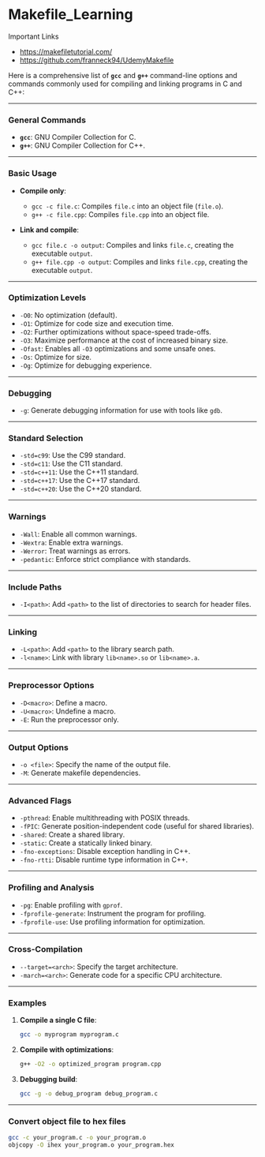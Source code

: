 # Makefile_Learning
Important Links
- https://makefiletutorial.com/
- https://github.com/franneck94/UdemyMakefile

Here is a comprehensive list of **`gcc`** and **`g++`** command-line options and commands commonly used for compiling and linking programs in C and C++:

---

### **General Commands**
- **`gcc`**: GNU Compiler Collection for C.
- **`g++`**: GNU Compiler Collection for C++.

---

### **Basic Usage**
- **Compile only**:
  - `gcc -c file.c`: Compiles `file.c` into an object file (`file.o`).
  - `g++ -c file.cpp`: Compiles `file.cpp` into an object file.

- **Link and compile**:
  - `gcc file.c -o output`: Compiles and links `file.c`, creating the executable `output`.
  - `g++ file.cpp -o output`: Compiles and links `file.cpp`, creating the executable `output`.

---

### **Optimization Levels**
- `-O0`: No optimization (default).
- `-O1`: Optimize for code size and execution time.
- `-O2`: Further optimizations without space-speed trade-offs.
- `-O3`: Maximize performance at the cost of increased binary size.
- `-Ofast`: Enables all `-O3` optimizations and some unsafe ones.
- `-Os`: Optimize for size.
- `-Og`: Optimize for debugging experience.

---

### **Debugging**
- `-g`: Generate debugging information for use with tools like `gdb`.

---

### **Standard Selection**
- `-std=c99`: Use the C99 standard.
- `-std=c11`: Use the C11 standard.
- `-std=c++11`: Use the C++11 standard.
- `-std=c++17`: Use the C++17 standard.
- `-std=c++20`: Use the C++20 standard.

---

### **Warnings**
- `-Wall`: Enable all common warnings.
- `-Wextra`: Enable extra warnings.
- `-Werror`: Treat warnings as errors.
- `-pedantic`: Enforce strict compliance with standards.

---

### **Include Paths**
- `-I<path>`: Add `<path>` to the list of directories to search for header files.

---

### **Linking**
- `-L<path>`: Add `<path>` to the library search path.
- `-l<name>`: Link with library `lib<name>.so` or `lib<name>.a`.

---

### **Preprocessor Options**
- `-D<macro>`: Define a macro.
- `-U<macro>`: Undefine a macro.
- `-E`: Run the preprocessor only.

---

### **Output Options**
- `-o <file>`: Specify the name of the output file.
- `-M`: Generate makefile dependencies.

---

### **Advanced Flags**
- `-pthread`: Enable multithreading with POSIX threads.
- `-fPIC`: Generate position-independent code (useful for shared libraries).
- `-shared`: Create a shared library.
- `-static`: Create a statically linked binary.
- `-fno-exceptions`: Disable exception handling in C++.
- `-fno-rtti`: Disable runtime type information in C++.

---

### **Profiling and Analysis**
- `-pg`: Enable profiling with `gprof`.
- `-fprofile-generate`: Instrument the program for profiling.
- `-fprofile-use`: Use profiling information for optimization.

---

### **Cross-Compilation**
- `--target=<arch>`: Specify the target architecture.
- `-march=<arch>`: Generate code for a specific CPU architecture.

---

### **Examples**
1. **Compile a single C file**:
   ```bash
   gcc -o myprogram myprogram.c
   ```
2. **Compile with optimizations**:
   ```bash
   g++ -O2 -o optimized_program program.cpp
   ```
3. **Debugging build**:
   ```bash
   gcc -g -o debug_program debug_program.c
   ```
---
### **Convert object file to hex files**
  ```bash
  gcc -c your_program.c -o your_program.o
  objcopy -O ihex your_program.o your_program.hex
  ```
